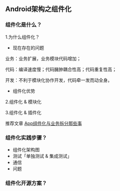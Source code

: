## Android架构之组件化
### 组件化是什么？

1.为什么组件化？
 
 * 现在存在的问题
 
 业务：业务扩展，业务模块代码增加；
 
 代码：编译速度慢；代码臃肿耦合性高；代码重复性高；
 
 开发：不利于模块化协作开发，代码牵一发而动全身。
 
 * 组件化优势
 

2.组件化 & 模块化


3.组件化 & 插件化

推荐文章 [App组件化与业务拆分那些事
](https://mp.weixin.qq.com/s?__biz=MzAxMTI4MTkwNQ==&mid=2650821809&idx=1&sn=858a4a070d77c3b23de862bd6bd2997c&chksm=80b7802fb7c009397b44af6e95659cfa418237995b38a9a3576e6f8d3a4c9cb5b0ace4de51d4&scene=38#wechat_redirect)

### 组件化实践步骤？
  * 组件化架构图
  * 测试「单独测试 & 集成测试」
  * 通信
  * 问题

### 组件化开源方案？



